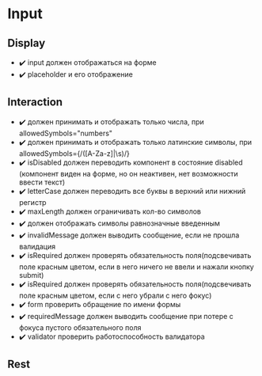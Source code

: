 # Input

## Display
- :heavy_check_mark: input должен отображаться на форме
- :heavy_check_mark: placeholder и его отображение

## Interaction
- :heavy_check_mark: должен принимать и отображать только числа, при allowedSymbols="numbers"
- :heavy_check_mark: должен принимать и отображать только латинские символы, при allowedSymbols={/([A-Za-z]|\s)/}
- :heavy_check_mark: isDisabled должен переводить компонент в состояние disabled (компонент виден на форме, но он неактивен, нет возможности ввести текст)
- :heavy_check_mark: letterCase должен переводить все буквы в верхний или нижний регистр
- :heavy_check_mark: maxLength должен ограничивать кол-во символов
- :heavy_check_mark: должен отображать символы равнозначные введенным
- :heavy_check_mark: invalidMessage должен выводить сообщение, если не прошла валидация
- :heavy_check_mark: isRequired должен проверять обязательность поля(подсвечивать поле красным цветом, если в него ничего не ввели и нажали кнопку submit)
- :heavy_check_mark: isRequired должен проверять обязательность поля(подсвечивать поле красным цветом, если с него убрали с него фокус)
- :heavy_check_mark: form проверить обращение по имени формы
- :heavy_check_mark: requiredMessage должен выводить сообщение при потере с фокуса пустого обязательного поля
- :heavy_check_mark: validator проверить работоспособность валидатора
## Rest
